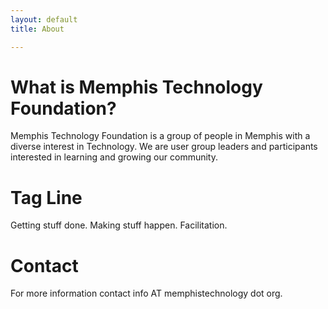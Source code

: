 ```yaml
---
layout: default
title: About

---
```

# What is Memphis Technology Foundation?

Memphis Technology Foundation is a group of people in Memphis with a diverse interest in Technology. We are user group leaders and participants interested in learning and growing our community.

# Tag Line

Getting stuff done. Making stuff happen. Facilitation.

# Contact

For more information contact info AT memphistechnology dot org.